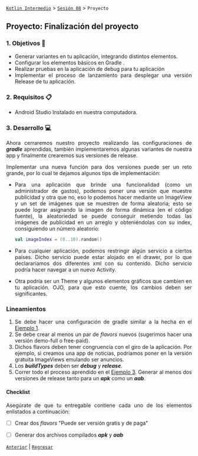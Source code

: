[`Kotlin Intermedio`](../../Readme.md) > [`Sesión 08`](../Readme.md) > `Proyecto`

## Proyecto: Finalización del proyecto

<div style="text-align: justify;">

### 1. Objetivos :dart:

- Generar variantes en tu aplicación, integrando distintos elementos.
- Configurar los elementos básicos en Gradle .
- Realizar pruebas en la aplicación de debug para tu aplicación
- Implementar el proceso de lanzamiento para desplegar una versión Release de tu aplicación.

### 2. Requisitos :clipboard:

- Android Studio Instalado en nuestra computadora.


### 3. Desarrollo :computer:

Ahora cerraremos nuestro proyecto realizando las configuraciones de ___gradle___ aprendidas, también implementaremos algunas variantes de nuestra app y finalmente crearemos sus versiones de release.

Implementar una nueva función para dos versiones puede ser un reto grande, por lo cual te dejamos algunos tips de implementación:

- Para una aplicación que brinde una funcionalidad (como un administrador de gastos), podemos poner una versión que muestre publicidad y otra que no, eso lo podemos hacer mediante un ImageView y un set de imágenes que se muestren de forma aleatoria; esto se puede lograr asignando la imagen de forma dinámica (en el código fuente), la aleatoriedad se puede conseguir metiendo todas las imágenes de publicidad en un arreglo y obteniéndolas con su index, consiguiendo un número aleatorio:

    ```kotlin
    val imageIndex = (0..10).random()
    ```

- Para cualquier aplicación, podemos restringir algún servicio a ciertos países. Dicho servicio puede estar alojado en el drawer, por lo que declararíamos dos diferentes xml con su contenido. Dicho servicio podría hacer navegar a un nuevo Activity.

- Otra podría ser un Theme y algunos elementos gráficos que cambien en tu aplicación. OJO, para que esto cuente, los cambios deben ser significantes.

### Lineamientos

1. Se debe hacer una configuración de gradle similar a la hecha en el [Ejemplo 1](../Ejemplo-01).
2. Se debe crear al menos un par de _flavors_ nuevos (sugerimos hacer una versión demo-full o free-paid).
3. Dichos flavors deben tener congruencia con el giro de la aplicación. Por ejemplo, si creamos una app de noticias, podríamos poner en la versión gratuita ImageViews emulando ser anuncios.
4. Los ___buildTypes___ deben ser ___debug___ y ___release___.  
5. Correr todo el proceso aprendido en el [Ejemplo 3](../Ejemplo-03). Generar al menos dos versiones de release tanto para un ___apk___ como un ___aab___.


#### Checklist

Asegúrate de que tu entregable contiene cada uno de los elementos enlistados a continuación:

- [ ] Crear dos _flavors_ "Puede ser versión gratis y de paga"
- [ ] Generar dos archivos compilados ___apk___ y ___aab___


[`Anterior`](../Ejemplo-03) | [`Regresar`](../../Readme.md)

</div>
